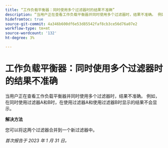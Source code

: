 ```yaml
---
title: “工作负载平衡器：同时使用多个过滤器时的结果不准确”
description: “当用户正在查看工作负载平衡器并同时使用多个过滤器时，结果不准确。 例如，在同时使用过滤器A和B时，在使用过滤器A和使用过滤器B时显示的结果不会显示。”
hidefromtoc: true
source-git-commit: 4a346b600df6e53d85542faf8cb3ce56d76a07e2
workflow-type: tm+mt
source-wordcount: '132'
ht-degree: 3%

---
```



# 工作负载平衡器：同时使用多个过滤器时的结果不准确

当用户正在查看工作负载平衡器并同时使用多个过滤器时，结果不准确。 例如，在同时使用过滤器A和B时，在使用过滤器A和使用过滤器B时显示的结果不会显示。

**解决方法**

您可以将这两个过滤器合并到一个新过滤器中。

_首次报告于 2023 年 1 月 31 日。_

